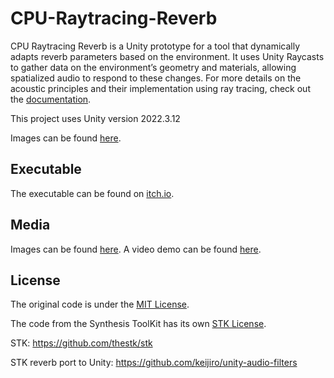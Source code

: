 # CPU-Raytracing-Reverb
CPU Raytracing Reverb is a Unity prototype for a tool that dynamically adapts
reverb parameters based on the environment. It uses Unity Raycasts to gather
data on the environment’s geometry and materials, allowing spatialized audio
to respond to these changes. For more details on the acoustic principles and
their implementation using ray tracing, check out the [documentation](./docs/Adaptive_Reverberation_in_Unity_Games-Albert_Madrenys.pdf).

This project uses Unity version 2022.3.12

Images can be found [here](./images/).

## Executable

The executable can be found on [itch.io](https://albertmadrenys.itch.io/cpu-raytracing-reverb).

## Media

Images can be found [here](./images/).
A video demo can be found [here](https://youtu.be/YKQM6fR7daE).

## License

The original code is under the [MIT License](./LICENSE).

The code from the Synthesis ToolKit has its own [STK License](./LICENSE-STK).

STK:
https://github.com/thestk/stk

STK reverb port to Unity:
https://github.com/keijiro/unity-audio-filters


